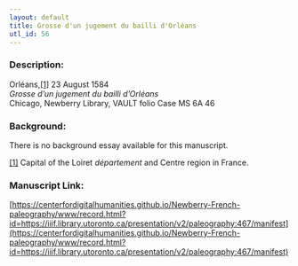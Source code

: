 ```yaml
---
layout: default
title: Grosse d'un jugement du bailli d'Orléans
utl_id: 56
---
```


### Description:

Orléans,<a id="_ftnref1">[[1]](#_ftn1)</a> 23 August 1584<br>
_Grosse d’un jugement du bailli d’Orléans_<br>
Chicago, Newberry Library, VAULT folio Case MS 6A 46

### Background:

There is no background essay available for this manuscript.

<a id="_ftn1">[[1]](#_ftnref1)</a> Capital of the Loiret _département_ and Centre region in France. 

### Manuscript Link:

[https://centerfordigitalhumanities.github.io/Newberry-French-paleography/www/record.html?id=https://iiif.library.utoronto.ca/presentation/v2/paleography:467/manifest](https://centerfordigitalhumanities.github.io/Newberry-French-paleography/www/record.html?id=https://iiif.library.utoronto.ca/presentation/v2/paleography:467/manifest)
